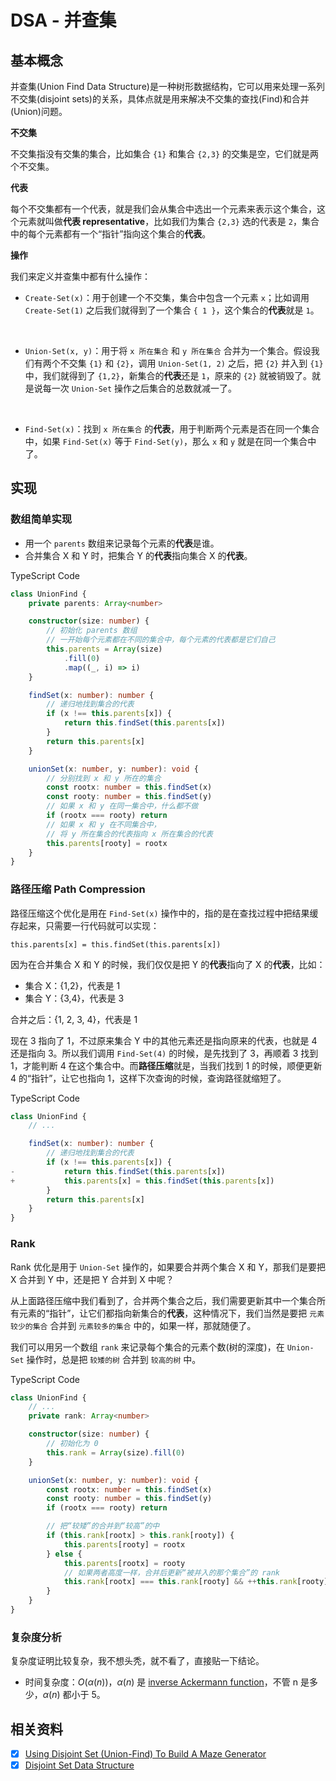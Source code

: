 # DSA - 并查集

## 基本概念

并查集(Union Find Data Structure)是一种树形数据结构，它可以用来处理一系列不交集(disjoint sets)的关系，具体点就是用来解决不交集的查找(Find)和合并(Union)问题。

**不交集**

不交集指没有交集的集合，比如集合 `{1}` 和集合 `{2,3}` 的交集是空，它们就是两个不交集。

**代表**

每个不交集都有一个代表，就是我们会从集合中选出一个元素来表示这个集合，这个元素就叫做**代表 representative**，比如我们为集合 `{2,3}` 选的代表是 `2`，集合中的每个元素都有一个“指针”指向这个集合的**代表**。

**操作**

我们来定义并查集中都有什么操作：

-   `Create-Set(x)`：用于创建一个不交集，集合中包含一个元素 `x`；比如调用 `Create-Set(1)` 之后我们就得到了一个集合 `{ 1 }`，这个集合的**代表**就是 `1`。

<br>

-   `Union-Set(x, y)`：用于将 `x 所在集合` 和 `y 所在集合` 合并为一个集合。假设我们有两个不交集 `{1}` 和 `{2}`，调用 `Union-Set(1, 2)` 之后，把 `{2}` 并入到 `{1}` 中，我们就得到了 `{1,2}`，新集合的**代表**还是 `1`，原来的 `{2}` 就被销毁了。就是说每一次 `Union-Set` 操作之后集合的总数就减一了。

<br>

-   `Find-Set(x)`：找到 `x 所在集合` 的**代表**，用于判断两个元素是否在同一个集合中，如果 `Find-Set(x)` 等于 `Find-Set(y)`，那么 `x` 和 `y` 就是在同一个集合中了。

## 实现

### 数组简单实现

-   用一个 `parents` 数组来记录每个元素的**代表**是谁。
-   合并集合 X 和 Y 时，把集合 Y 的**代表**指向集合 X 的**代表**。

TypeScript Code

```ts
class UnionFind {
    private parents: Array<number>

    constructor(size: number) {
        // 初始化 parents 数组
        // 一开始每个元素都在不同的集合中，每个元素的代表都是它们自己
        this.parents = Array(size)
            .fill(0)
            .map((_, i) => i)
    }

    findSet(x: number): number {
        // 递归地找到集合的代表
        if (x !== this.parents[x]) {
            return this.findSet(this.parents[x])
        }
        return this.parents[x]
    }

    unionSet(x: number, y: number): void {
        // 分别找到 x 和 y 所在的集合
        const rootx: number = this.findSet(x)
        const rooty: number = this.findSet(y)
        // 如果 x 和 y 在同一集合中，什么都不做
        if (rootx === rooty) return
        // 如果 x 和 y 在不同集合中，
        // 将 y 所在集合的代表指向 x 所在集合的代表
        this.parents[rooty] = rootx
    }
}
```

### 路径压缩 Path Compression

路径压缩这个优化是用在 `Find-Set(x)` 操作中的，指的是在查找过程中把结果缓存起来，只需要一行代码就可以实现：

`this.parents[x] = this.findSet(this.parents[x])`

因为在合并集合 X 和 Y 的时候，我们仅仅是把 Y 的**代表**指向了 X 的**代表**，比如：

-   集合 X：{1,2}，代表是 1
-   集合 Y：{3,4}，代表是 3

合并之后：{1, 2, 3, 4}，代表是 1

现在 3 指向了 1，不过原来集合 Y 中的其他元素还是指向原来的代表，也就是 4 还是指向 3。所以我们调用 `Find-Set(4)` 的时候，是先找到了 3，再顺着 3 找到 1，才能判断 4 在这个集合中。而**路径压缩**就是，当我们找到 1 的时候，顺便更新 4 的“指针”，让它也指向 1，这样下次查询的时候，查询路径就缩短了。

TypeScript Code

```ts
class UnionFind {
    // ...

    findSet(x: number): number {
        // 递归地找到集合的代表
        if (x !== this.parents[x]) {
-           return this.findSet(this.parents[x])
+           this.parents[x] = this.findSet(this.parents[x])
        }
        return this.parents[x]
    }
}
```

### Rank

Rank 优化是用于 `Union-Set` 操作的，如果要合并两个集合 X 和 Y，那我们是要把 X 合并到 Y 中，还是把 Y 合并到 X 中呢？

从上面路径压缩中我们看到了，合并两个集合之后，我们需要更新其中一个集合所有元素的“指针”，让它们都指向新集合的**代表**，这种情况下，我们当然是要把 `元素较少的集合` 合并到 `元素较多的集合` 中的，如果一样，那就随便了。

我们可以用另一个数组 `rank` 来记录每个集合的元素个数(树的深度)，在 `Union-Set` 操作时，总是把 `较矮的树` 合并到 `较高的树` 中。

TypeScript Code

```ts
class UnionFind {
    // ...
    private rank: Array<number>

    constructor(size: number) {
        // 初始化为 0
        this.rank = Array(size).fill(0)
    }

    unionSet(x: number, y: number): void {
        const rootx: number = this.findSet(x)
        const rooty: number = this.findSet(y)
        if (rootx === rooty) return

        // 把“较矮”的合并到“较高”的中
        if (this.rank[rootx] > this.rank[rooty]) {
            this.parents[rooty] = rootx
        } else {
            this.parents[rootx] = rooty
            // 如果两者高度一样，合并后更新“被并入的那个集合”的 rank
            this.rank[rootx] === this.rank[rooty] && ++this.rank[rooty]
        }
    }
}
```

### 复杂度分析

复杂度证明比较复杂，我不想头秃，就不看了，直接贴一下结论。

-   时间复杂度：$O(α(n))$，$α(n)$ 是 [inverse Ackermann function](https://en.wikipedia.org/wiki/Ackermann_function#Inverse)，不管 n 是多少，$α(n)$ 都小于 5。

## 相关资料

-   [x] [Using Disjoint Set (Union-Find) To Build A Maze Generator](https://coderscat.com/using-disjoint-set-union-find-to-create-maze)
-   [x] [Disjoint Set Data Structure](https://www.topcoder.com/community/competitive-programming/tutorials/disjoint-set-data-structures/)
